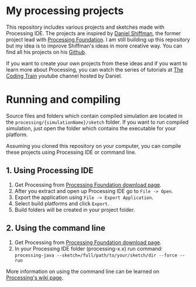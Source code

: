 # My processing projects
This repository includes various projects and sketches made with Processing IDE. The projects are inspired by [Daniel Shiffman](https://shiffman.net/), the former project lead with [Processing Foundation](https://processing.org/). I am still building up this repository but my idea is to improve Shiffman's ideas in more creative way. You can find all his projects on his [Github](https://github.com/shiffman).

If you want to create your own projects from these ideas and if you want to learn more about Processing, you can watch the series of tutorials at [The Coding Train](https://www.youtube.com/user/shiffman) youtube channel hosted by Daniel.

# Running and compiling
Source files and folders which contain compiled simulation are located in the `processing/{simulationName}/sketch` folder.
If you want to run compiled simulation, just open the folder which contains the executable for your platform.

Assuming you cloned this repository on your computer, you can compile these projects using Processing IDE or command line.
## 1. Using Processing IDE
1. Get Processing from [Processing Foundation download page](https://processing.org/download/).
2. After you extract and open up Processing IDE go to `File -> Open`.
3. Export the application using `File -> Export Application`.
4. Select build platforms and click `Export`.
5. Build folders will be created in your project folder.
## 2. Using the command line
1. Get Processing from [Processing Foundation download page](https://processing.org/download/).
2. In your Processing IDE folder (processing-x.x) run command:
`processing-java --sketch=/full/path/to/your/sketch/dir --force --run`

More information on using the command line can be learned on [Processing's wiki page](https://github.com/processing/processing/wiki/Command-Line).
